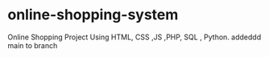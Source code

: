 # online-shopping-system
Online Shopping Project Using HTML, CSS ,JS ,PHP, SQL , Python.
addeddd
main to branch

